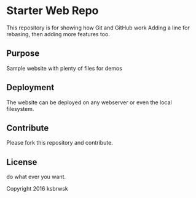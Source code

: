 # Starter Web Repo

This repository is for showing how Git and GitHub work
Adding a line for rebasing, then adding more features too.

## Purpose

Sample website with plenty of files for demos

## Deployment

The website can be deployed on any webserver or
even the local filesystem.

## Contribute

Please fork this repository and contribute.

## License

do what ever you want.


Copyright 2016 ksbrwsk
